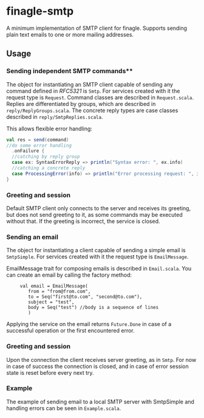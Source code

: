 # finagle-smtp

A minimum implementation of SMTP client for finagle. Supports sending plain text emails to one or more mailing addresses.

## Usage

### Sending independent SMTP commands**

The object for instantiating an SMTP client capable of sending any command defined in *RFC5321* is `Smtp`. For services created with it the request type is `Request`.
Command classes are described in `Request.scala`. Replies are differentiated by groups, which are described in `reply/ReplyGroups.scala`.
The concrete reply types are case classes described in `reply/SmtpReplies.scala`.

This allows flexible error handling:

```scala
val res = send(command)
//do some error handling
  .onFailure {
  //catching by reply group
  case ex: SyntaxErrorReply => println("Syntax error: ", ex.info)
  //catching a concrete reply
  case ProcessingError(info) => println("Error processing request: ", info)
}
```

### Greeting and session

Default SMTP client only connects to the server and receives its greeting, but does not send greeting to it,
as some commands may be executed without that. If the greeting is incorrect, the service is closed.

### Sending an email

The object for instantiating a client capable of sending a simple email is `SmtpSimple`. For services created with it the request type is `EmailMessage`.

EmailMessage trait for composing emails is described in `Email.scala`. You can create an email by calling the factory method:

         val email = EmailMessage(
            from = "from@from.com",
            to = Seq("first@to.com", "second@to.com"),
            subject = "test",
            body = Seq("test") //body is a sequence of lines
            )

Applying the service on the email returns `Future.Done` in case of a successful operation or the first encountered error.

### Greeting and session

Upon the connection the client receives server greeting, as in `Smtp`.
For now in case of success the connection is closed, and in case of error session state is reset before every next try.

### Example

The example of sending email to a local SMTP server with SmtpSimple and handling errors can be seen in `Example.scala`.
